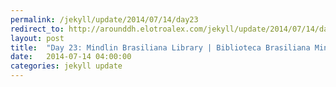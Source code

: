 ```yaml
---
permalink: /jekyll/update/2014/07/14/day23
redirect_to: http://arounddh.elotroalex.com/jekyll/update/2014/07/14/day23
layout: post
title:  "Day 23: Mindlin Brasiliana Library | Biblioteca Brasiliana Mindlin"
date:   2014-07-14 04:00:00
categories: jekyll update
---
```

